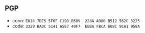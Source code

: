 ## PGP

- conn: `E818 7DE5 5F6F C19D B509  228A A980 B512 562C 3225`
- code: `3329 BADC 5141 A5E7 40F7  EBBA FBCA 60BC 9CA1 958A`
